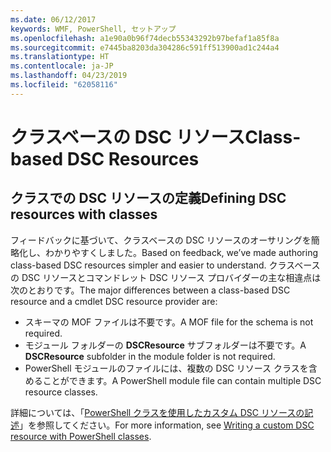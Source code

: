 ```yaml
---
ms.date: 06/12/2017
keywords: WMF, PowerShell, セットアップ
ms.openlocfilehash: a1e90a0b96f74decb55343292b97befaf1a85f8a
ms.sourcegitcommit: e7445ba8203da304286c591ff513900ad1c244a4
ms.translationtype: HT
ms.contentlocale: ja-JP
ms.lasthandoff: 04/23/2019
ms.locfileid: "62058116"
---
```

# <a name="class-based-dsc-resources"></a><span data-ttu-id="f8b21-102">クラスベースの DSC リソース</span><span class="sxs-lookup"><span data-stu-id="f8b21-102">Class-based DSC Resources</span></span>

## <a name="defining-dsc-resources-with-classes"></a><span data-ttu-id="f8b21-103">クラスでの DSC リソースの定義</span><span class="sxs-lookup"><span data-stu-id="f8b21-103">Defining DSC resources with classes</span></span>

<span data-ttu-id="f8b21-104">フィードバックに基づいて、クラスベースの DSC リソースのオーサリングを簡略化し、わかりやすくしました。</span><span class="sxs-lookup"><span data-stu-id="f8b21-104">Based on feedback, we’ve made authoring class-based DSC resources simpler and easier to understand.</span></span>
<span data-ttu-id="f8b21-105">クラスベースの DSC リソースとコマンドレット DSC リソース プロバイダーの主な相違点は次のとおりです。</span><span class="sxs-lookup"><span data-stu-id="f8b21-105">The major differences between a class-based DSC resource and a cmdlet DSC resource provider are:</span></span>

* <span data-ttu-id="f8b21-106">スキーマの MOF ファイルは不要です。</span><span class="sxs-lookup"><span data-stu-id="f8b21-106">A MOF file for the schema is not required.</span></span>
* <span data-ttu-id="f8b21-107">モジュール フォルダーの **DSCResource** サブフォルダーは不要です。</span><span class="sxs-lookup"><span data-stu-id="f8b21-107">A **DSCResource** subfolder in the module folder is not required.</span></span>
* <span data-ttu-id="f8b21-108">PowerShell モジュールのファイルには、複数の DSC リソース クラスを含めることができます。</span><span class="sxs-lookup"><span data-stu-id="f8b21-108">A PowerShell module file can contain multiple DSC resource classes.</span></span>

<span data-ttu-id="f8b21-109">詳細については、「[PowerShell クラスを使用したカスタム DSC リソースの記述](https://msdn.microsoft.com/powershell/dsc/authoringresource)」を参照してください。</span><span class="sxs-lookup"><span data-stu-id="f8b21-109">For more information, see [Writing a custom DSC resource with PowerShell classes](https://msdn.microsoft.com/powershell/dsc/authoringresource).</span></span>

